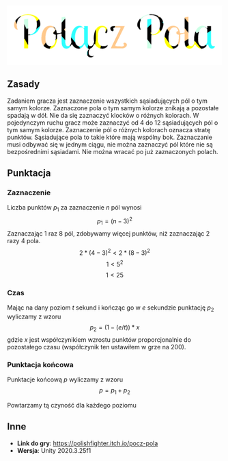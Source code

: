 ![enter image description here](https://raw.githubusercontent.com/PolishFighter/polacz-pola/main/Logo.png)
## Zasady

Zadaniem gracza jest zaznaczenie wszystkich sąsiadujących pól o tym samym kolorze. Zaznaczone pola o tym samym kolorze znikają a    pozostałe spadają w dół. Nie da się zaznaczyć klocków o różnych    kolorach. W pojedynczym ruchu gracz może zaznaczyć od 4 do 12    sąsiadujących pól o tym samym kolorze. Zaznaczenie pól o różnych    kolorach oznacza stratę punktów. Sąsiadujące pola to takie które mają    wspólny bok. Zaznaczanie musi odbywać się w jednym ciągu, nie można    zaznaczyć pól które nie są bezpośrednimi sąsiadami. Nie można wracać    po już zaznaczonych polach. 
## Punktacja
### Zaznaczenie
Liczba punktów $p_{1}$ za zaznaczenie $n$ pól wynosi 
$$p_{1}=(n-3)^2$$ 
Zaznaczając 1 raz 8 pól, zdobywamy więcej punktów, niż zaznaczając 2 razy 4 pola.
$$2 *(4-3)^2 < 2 * (8-3)^2$$
$$1 < 5^2$$
$$1 < 25$$
### Czas
Mając na dany poziom $t$ sekund i kończąc go w $e$ sekundzie punktację $p_{2}$ wyliczamy z wzoru
$$p_{2} = (1-(e/t)) * x$$
gdzie $x$ jest współczynikiem wzrostu punktów proporcjonalnie do pozostałego czasu (współczynik ten ustawiłem w grze na 200).
### Punktacja końcowa
Punktacje końcową $p$ wyliczamy z wzoru
$$p = p_{1} + p_{2}$$

Powtarzamy tą czyność dla każdego poziomu
## Inne
 - **Link do gry**: https://polishfighter.itch.io/pocz-pola
 - **Wersja**: Unity 2020.3.25f1

